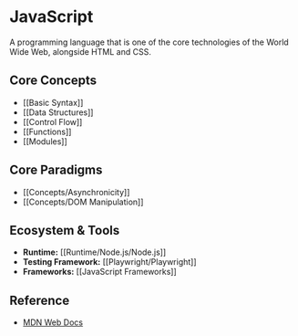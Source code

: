 
# JavaScript

A programming language that is one of the core technologies of the World Wide Web, alongside HTML and CSS.

## Core Concepts

*   [[Basic Syntax]]
*   [[Data Structures]]
*   [[Control Flow]]
*   [[Functions]]
*   [[Modules]]

## Core Paradigms

*   [[Concepts/Asynchronicity]]
*   [[Concepts/DOM Manipulation]]

## Ecosystem & Tools

*   **Runtime:** [[Runtime/Node.js/Node.js]]
*   **Testing Framework:** [[Playwright/Playwright]]
*   **Frameworks:** [[JavaScript Frameworks]]

## Reference

*   [MDN Web Docs](https://developer.mozilla.org/en-US/docs/Web/JavaScript)
